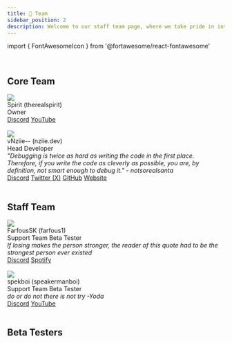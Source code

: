 ```yaml
---
title: 👑 Team
sidebar_position: 2
description: Welcome to our staff team page, where we take pride in introducing the individuals who make up the backbone of our team managing Sentry. Our team comprises passionate and skilled professionals, each contributing their unique talents to drive our collective success.
---
```


import { FontAwesomeIcon } from '@fortawesome/react-fontawesome'

<br/>

## Core Team

<div class="card-demo">
  <div class="card">
    <div class="card__header">
      <div class="avatar">
        <img
          class="avatar__photo"
          src="https://cdn.discordapp.com/avatars/766099886214742046/a_72bcb22144d5ff40994d841acbb9ee44.gif?size=1024" />
        <div class="avatar__intro">
          <div class="avatar__name">Spirit (therealspirit)</div>
          <div class="avatar__subtitle">
            <span class="badge badge--grey">Owner</span>
          </div>
        <em></em>
        </div>
      </div>
    </div>
    <div class="card__footer">
      <div class="button-group button-group--block">
        <a class="button button--primary" href="https://discordlookup.com/user/1065745735552860252" style={{'backgroundColor': '#5865f2', 'borderColor': '#5865f2'}}><FontAwesomeIcon icon="fa-brands fa-discord" /> Discord</a>
        <a class="button button--primary" style={{'backgroundColor': '#ff0000', 'borderColor': '#ff0000'}} href="https://www.youtube.com/channel/UC28OmyMp0bBhltjICW6iKSQ"><FontAwesomeIcon icon="fa-brands fa-youtube" /> YouTube</a>
      </div>
    </div>
  </div>
</div>
<br/>
<div class="card-demo">
  <div class="card">
    <div class="card__header">
      <div class="avatar">
        <img
          class="avatar__photo"
          src="https://cdn.discordapp.com/avatars/550476809280421903/5df5fb484f2a00793771514a0a120ff1.png?size=1024" />
        <div class="avatar__intro">
          <div class="avatar__name">vNziie-- (nziie.dev)</div>
          <div class="avatar__subtitle">
            <span class="badge badge--grey">Head Developer</span>
          </div>
        <em>"Debugging is twice as hard as writing the code in the first place. Therefore, if you write the code as cleverly as possible, you are, by definition, not smart enough to debug it." - notsorealsanta</em>
        </div>
      </div>
    </div>
    <div class="card__footer">
      <div class="button-group button-group--block">
        <a class="button button--primary" href="https://discordlookup.com/user/550476809280421903" style={{'backgroundColor': '#5865f2', 'borderColor': '#5865f2'}}><FontAwesomeIcon icon="fa-brands fa-discord" /> Discord</a>
        <a class="button button--primary" style={{'backgroundColor': '#1DA1F2', 'borderColor': '#1DA1F2'}} href="https://twitter.com/4realnziie"><FontAwesomeIcon icon="fa-brands fa-twitter" /> Twitter (X)</a>
        <a class="button button--primary" style={{'backgroundColor': '#24292e', 'borderColor': '#24292e'}} href="https://github.com/Nzii3"><FontAwesomeIcon icon="fa-brands fa-github" /> GitHub</a>
        <a class="button button--secondary" href="https://nziie.xyz"><FontAwesomeIcon icon="fa-solid fa-globe" /> Website</a>
      </div>
    </div>
  </div>
</div>
<br/>

## Staff Team

<div class="card-demo">
  <div class="card">
    <div class="card__header">
      <div class="avatar">
        <img
          class="avatar__photo"
          src="https://cdn.discordapp.com/avatars/1080547347538378885/b5cb5069742f6bc7412d18118f0d7790.png?size=1024" />
        <div class="avatar__intro">
          <div class="avatar__name">FarfousSK (farfous1)</div>
          <div class="avatar__subtitle">
            <span class="badge badge--grey">Support Team</span> <span class="badge badge--grey">Beta Tester</span>
          </div>
          <em>If losing makes the person stronger, the reader of this quote had to be the strongest person ever existed</em>
        </div>
      </div>
    </div>
    <div class="card__footer">
      <div class="button-group button-group--block">
        <a class="button button--primary" href="https://discordlookup.com/user/1080547347538378885"><FontAwesomeIcon icon="fa-brands fa-discord" /> Discord</a>
        <a class="button button--primary" style={{'backgroundColor': '#1DB954', 'borderColor': '#1DB954'}} href="https://open.spotify.com/user/31fb52q7e3or7aqm4xpea3lcbgoa"><FontAwesomeIcon icon="fa-brands fa-spotify" /> Spotify</a>
      </div>
    </div>
  </div>
</div>
<br/>
<div class="card-demo">
  <div class="card">
    <div class="card__header">
      <div class="avatar">
        <img
          class="avatar__photo"
          src="https://cdn.discordapp.com/avatars/1060951966496325713/171c613fa148a6dd0da631883521a496.webp?size=2048" />
        <div class="avatar__intro">
          <div class="avatar__name">spekboi (speakermanboi)</div>
          <div class="avatar__subtitle">
            <span class="badge badge--grey">Support Team</span> <span class="badge badge--grey">Beta Tester</span>
          </div>
        <em>do or do not there is not try -Yoda</em>
        </div>
      </div>
    </div>
    <div class="card__footer">
      <div class="button-group button-group--block">
        <a class="button button--primary" href="https://discordlookup.com/user/1060951966496325713"><FontAwesomeIcon icon="fa-brands fa-discord" /> Discord</a>
        <a class="button button--primary" style={{'backgroundColor': '#ff0000', 'borderColor': '#ff0000'}} href="https://youtube.com/@Locksonroblox?si=QZMfk5yxx8pBiV5A"><FontAwesomeIcon icon="fa-brands fa-youtube" /> YouTube</a>
      </div>
    </div>
  </div>
</div>
<br/>

## Beta Testers